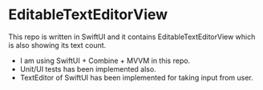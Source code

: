 # EditableTextEditorView
 
 This repo is written in SwiftUI and it contains EditableTextEditorView which is also showing its text count.
 - I am using SwiftUI + Combine + MVVM in this repo.
 - Unit/UI tests has been implemented also.
 - TextEditor of SwiftUI has been implemented for taking input from user.
